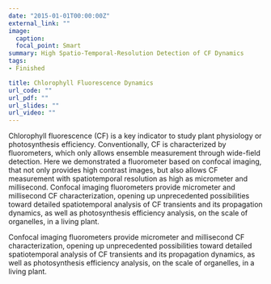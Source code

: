 ```yaml
---
date: "2015-01-01T00:00:00Z"
external_link: ""
image:
  caption: 
  focal_point: Smart
summary: High Spatio-Temporal-Resolution Detection of CF Dynamics
tags:
- Finished

title: Chlorophyll Fluorescence Dynamics
url_code: ""
url_pdf: ""
url_slides: ""
url_video: ""
---
```


Chlorophyll fluorescence (CF) is a key indicator to study plant physiology or photosynthesis efficiency. Conventionally, CF is characterized by fluorometers, which only allows ensemble measurement through wide-field detection. Here we demonstrated a fluorometer based on confocal imaging, that not only provides high contrast images, but also allows CF measurement with spatiotemporal resolution as high as micrometer and millisecond. Confocal imaging fluorometers provide micrometer and millisecond CF characterization, opening up unprecedented possibilities toward detailed spatiotemporal analysis of CF transients and its propagation dynamics, as well as photosynthesis efficiency analysis, on the scale of organelles, in a living plant.

Confocal imaging fluorometers provide micrometer and millisecond CF characterization, opening up unprecedented possibilities toward detailed spatiotemporal analysis of CF transients and its propagation dynamics, as well as photosynthesis efficiency analysis, on the scale of organelles, in a living plant.

